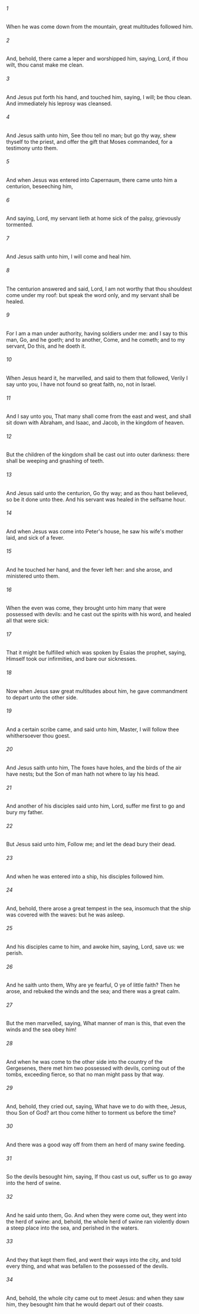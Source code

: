 ###### 1
When he was come down from the mountain, great multitudes followed him.

###### 2
And, behold, there came a leper and worshipped him, saying, Lord, if thou wilt, thou canst make me clean.

###### 3
And Jesus put forth his hand, and touched him, saying, I will; be thou clean. And immediately his leprosy was cleansed.

###### 4
And Jesus saith unto him, See thou tell no man; but go thy way, shew thyself to the priest, and offer the gift that Moses commanded, for a testimony unto them.

###### 5
And when Jesus was entered into Capernaum, there came unto him a centurion, beseeching him,

###### 6
And saying, Lord, my servant lieth at home sick of the palsy, grievously tormented.

###### 7
And Jesus saith unto him, I will come and heal him.

###### 8
The centurion answered and said, Lord, I am not worthy that thou shouldest come under my roof: but speak the word only, and my servant shall be healed.

###### 9
For I am a man under authority, having soldiers under me: and I say to this man, Go, and he goeth; and to another, Come, and he cometh; and to my servant, Do this, and he doeth it.

###### 10
When Jesus heard it, he marvelled, and said to them that followed, Verily I say unto you, I have not found so great faith, no, not in Israel.

###### 11
And I say unto you, That many shall come from the east and west, and shall sit down with Abraham, and Isaac, and Jacob, in the kingdom of heaven.

###### 12
But the children of the kingdom shall be cast out into outer darkness: there shall be weeping and gnashing of teeth.

###### 13
And Jesus said unto the centurion, Go thy way; and as thou hast believed, so be it done unto thee. And his servant was healed in the selfsame hour.

###### 14
And when Jesus was come into Peter's house, he saw his wife's mother laid, and sick of a fever.

###### 15
And he touched her hand, and the fever left her: and she arose, and ministered unto them.

###### 16
When the even was come, they brought unto him many that were possessed with devils: and he cast out the spirits with his word, and healed all that were sick:

###### 17
That it might be fulfilled which was spoken by Esaias the prophet, saying, Himself took our infirmities, and bare our sicknesses.

###### 18
Now when Jesus saw great multitudes about him, he gave commandment to depart unto the other side.

###### 19
And a certain scribe came, and said unto him, Master, I will follow thee whithersoever thou goest.

###### 20
And Jesus saith unto him, The foxes have holes, and the birds of the air have nests; but the Son of man hath not where to lay his head.

###### 21
And another of his disciples said unto him, Lord, suffer me first to go and bury my father.

###### 22
But Jesus said unto him, Follow me; and let the dead bury their dead.

###### 23
And when he was entered into a ship, his disciples followed him.

###### 24
And, behold, there arose a great tempest in the sea, insomuch that the ship was covered with the waves: but he was asleep.

###### 25
And his disciples came to him, and awoke him, saying, Lord, save us: we perish.

###### 26
And he saith unto them, Why are ye fearful, O ye of little faith? Then he arose, and rebuked the winds and the sea; and there was a great calm.

###### 27
But the men marvelled, saying, What manner of man is this, that even the winds and the sea obey him!

###### 28
And when he was come to the other side into the country of the Gergesenes, there met him two possessed with devils, coming out of the tombs, exceeding fierce, so that no man might pass by that way.

###### 29
And, behold, they cried out, saying, What have we to do with thee, Jesus, thou Son of God? art thou come hither to torment us before the time?

###### 30
And there was a good way off from them an herd of many swine feeding.

###### 31
So the devils besought him, saying, If thou cast us out, suffer us to go away into the herd of swine.

###### 32
And he said unto them, Go. And when they were come out, they went into the herd of swine: and, behold, the whole herd of swine ran violently down a steep place into the sea, and perished in the waters.

###### 33
And they that kept them fled, and went their ways into the city, and told every thing, and what was befallen to the possessed of the devils.

###### 34
And, behold, the whole city came out to meet Jesus: and when they saw him, they besought him that he would depart out of their coasts.

